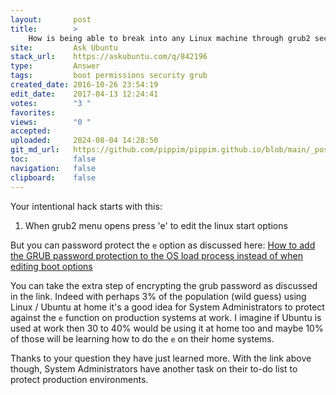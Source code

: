 ```yaml
---
layout:       post
title:        >
    How is being able to break into any Linux machine through grub2 secure?
site:         Ask Ubuntu
stack_url:    https://askubuntu.com/q/842196
type:         Answer
tags:         boot permissions security grub
created_date: 2016-10-26 23:54:19
edit_date:    2017-04-13 12:24:41
votes:        "3 "
favorites:    
views:        "0 "
accepted:     
uploaded:     2024-08-04 14:28:50
git_md_url:   https://github.com/pippim/pippim.github.io/blob/main/_posts/2016/2016-10-26-How-is-being-able-to-break-into-any-Linux-machine-through-grub2-secure_.md
toc:          false
navigation:   false
clipboard:    false
---
```


Your intentional hack starts with this:

 1. When grub2 menu opens press 'e' to edit the linux start options

But you can password protect the `e` option as discussed here: [How to add the GRUB password protection to the OS load process instead of when editing boot options][1]

You can take the extra step of encrypting the grub password as discussed in the link. Indeed with perhaps 3% of the population (wild guess) using Linux / Ubuntu at home it's a good idea for System Administrators to protect against the `e` function on production systems at work. I imagine if Ubuntu is used at work then 30 to 40% would be using it at home too and maybe 10% of those will be learning how to do the `e` on their home systems.

Thanks to your question they have just learned more. With the link above though, System Administrators have another task on their to-do list to protect production environments.


  [1]: https://askubuntu.com/questions/370693/how-to-add-the-grub-password-protection-to-the-os-load-process-instead-of-when-e
